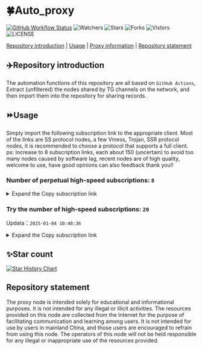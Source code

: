 # 🍀Auto_proxy
[![GitHub Workflow Status](https://img.shields.io/github/actions/workflow/status/PangTouY00/Auto_proxy/main.yml?branch=main)](https://github.com/PangTouY00/Auto_proxy/actions/workflows/main.yml?branch=main) 
![Watchers](https://img.shields.io/github/watchers/w1770946466/Auto_proxy) ![Stars](https://img.shields.io/github/stars/PangTouY00/Auto_proxy) ![Forks](https://img.shields.io/github/forks/w1770946466/Auto_proxy) ![Vistors](https://visitor-badge.laobi.icu/badge?page_id=PangTouY00.Auto_proxy) ![LICENSE](https://img.shields.io/badge/license-CC%20BY--SA%204.0-green.svg)

[Repository introduction](https://github.com/PangTouY00/Auto_proxy#Repositoryintroduction) | [Usage](https://github.com/PangTouY00/Auto_proxy#Usage) | [Proxy information](https://github.com/PangTouY00/Auto_proxy#Proxyinformation) | [Repository statement](https://github.com/PangTouY00/Auto_proxy#Repositorystatement)

## ✈️Repository introduction
The automation functions of this repository are all based on `GitHub Actions`,
Extract (unfiltered) the nodes shared by TG channels on the network, and then import them into the repository for sharing records.

## ⏩Usage
Simply import the following subscription link to the appropriate client. Most of the links are SS protocol nodes, a few Vmess, Trojan, SSR protocol nodes, it is recommended to choose a protocol that supports a full client.
ps: Increase to 8 subscription links, each about 150 (uncertain) to avoid too many nodes caused by software lag, recent nodes are of high quality, welcome to use, have good opinions can also feedback thank you!!

### Number of perpetual high-speed subscriptions: `8`

<details>
  <summary>Expand the Copy subscription link</summary>

  
- [Multiprotocol Base64 encoding](https://raw.githubusercontent.com/PangTouY00/Auto_proxy/main/Long_term_subscription1)
`https://raw.githubusercontent.com/PangTouY00/Auto_proxy/main/Long_term_subscription_num`
`Total number of merge nodes: 1043`

- [Multiprotocol Base64 encoding](https://raw.githubusercontent.com/PangTouY00/Auto_proxy/main/Long_term_subscription1)
`https://raw.githubusercontent.com/PangTouY00/Auto_proxy/main/Long_term_subscription1`
`Total number of merge nodes: 131`

- [Multiprotocol Base64 encoding](https://raw.githubusercontent.com/PangTouY00/Auto_proxy/main/Long_term_subscription2)
`https://raw.githubusercontent.com/PangTouY00/Auto_proxy/main/Long_term_subscription2`
`Total number of merge nodes: 131`

- [Multiprotocol Base64 encoding](https://raw.githubusercontent.com/PangTouY00/Auto_proxy/main/Long_term_subscription3)
`https://raw.githubusercontent.com/PangTouY00/Auto_proxy/main/Long_term_subscription3`
`Total number of merge nodes: 131`

- [Multiprotocol Base64 encoding](https://raw.githubusercontent.com/PangTouY00/Auto_proxy/main/Long_term_subscription4)
`https://raw.githubusercontent.com/PangTouY00/Auto_proxy/main/Long_term_subscription4`
`Total number of merge nodes: 131`

- [Multiprotocol Base64 encoding](https://raw.githubusercontent.comPangTouY00/Auto_proxy/main/Long_term_subscription5)
`https://raw.githubusercontent.com/PangTouY00/Auto_proxy/main/Long_term_subscription5`
`Total number of merge nodes: 131`

- [Multiprotocol Base64 encoding](https://raw.githubusercontent.com/PangTouY00/Auto_proxy/main/Long_term_subscription6)
`https://raw.githubusercontent.com/PangTouY00/Auto_proxy/main/Long_term_subscription6`
`Total number of merge nodes: 131`

- [Multiprotocol Base64 encoding](https://raw.githubusercontent.com/PangTouY00/Auto_proxy/main/Long_term_subscription7)
`https://raw.githubusercontent.com/PangTouY00/Auto_proxy/main/Long_term_subscription7`
`Total number of merge nodes: 131`

- [Multiprotocol Base64 encoding](https://raw.githubusercontent.com/PangTouY00/Auto_proxy/main/Long_term_subscription8)
`https://raw.githubusercontent.com/PangTouY00/Auto_proxy/main/Long_term_subscription8`
`Total number of merge nodes: 126`

- [Clash subscription](https://raw.githubusercontent.com/PangTouY00/Auto_proxy/main/Long_term_subscription2.yaml)
`https://raw.githubusercontent.com/PangTouY00/Auto_proxy/main/Long_term_subscription1.yaml`


- [Clash subscription](https://raw.githubusercontent.com/PangTouY00/Auto_proxy/main/Long_term_subscription2.yaml)
`https://raw.githubusercontent.com/PangTouY00/Auto_proxy/main/Long_term_subscription2.yaml`


- [Clash subscription](https://raw.githubusercontent.com/PangTouY00/Auto_proxy/main/Long_term_subscription3.yaml)
`https://raw.githubusercontent.com/PangTouY00/Auto_proxy/main/Long_term_subscription3.yaml`
  
</details>

### Try the number of high-speed subscriptions: `20`
Updata：`2025-01-04 10:48:36`


<details>
  <summary>Expand the Copy subscription link</summary>  



















































































































































































































































































































































































































































































































































































































































































































































































































































































































































































































































































































































































































































































































































































































































































































































































































































































































































































































































































































































































































































































































































































































































































































































































































































































































































































































































































































































































































































































































































































































































































































































































































































































































































































































































































































































































































































































































































































































































































































































































































































































































































































































































































































































































































































































































































































































































































































































































































































































































































































































































































































































































































































































































































































































































































































































































































































































































































































































































































































































































































































































































































































































































































































































































































































































































































































































































































































































































































































































































































































































































































































































































































































































































































































































































































































































































































































































































































































































































































































































































































































































































































































































































































































































































































































































































































































































































































































































































































































































































































































































































































































































































































































































































































































































































































































































































































































































































































































































































































































































































































































































































































































































































































































































































































































































































































































































































































































































































































































































































































































































































































































































































































































































































































































































































































































































































































































































































































































































































































































































































































































































































































































































































































































































































































































































































































































































































































































































































































































































































































































































































































































































































































































































































































































































































































































































































































































































































































































































































































































































































































































































































































































































































































































































































































































































































































































































































































































































































































































































































































































































































































































































































































































































































































































































































































































































































































































































































































































































































































































































































































































































































































































































































































































































































































































































































































































































































































































































































































































































































































































































































































































































































































































































































































































































































































































































































































































































































































































































































































































































































































































































































































































































































































































































































































































































































































































































>Trial subscription：
`https://v2rayshare.githubrowcontent.com/2025/01/20250104.txt`




>Trial subscription：
`https://vpn.sudatech.store/api/v1/client/subscribe?token=c84aacb3d0c77a30454e373e1754f182`




>Trial subscription：
`https://fs.v2rayse.com/share/20250104/fzz5zi190r.txt`




>Trial subscription：
`https://sq9xy6.cpminig.com/api/v1/client/subscribe?token=aaff783c01fc7239df9db6e3a0b8892e`




>Trial subscription：
`https://ch.louwangzhiyu.xyz/api/v1/client/subscribe?token=7c1d84c1df06e3388f2d34c085c755e1`




>Trial subscription：
`https://dl.vfkum.website/api/v1/client/subscribe?token=dc84327b8292800ad32ddeb799a747c3`




>Trial subscription：
`https://www.kuaidog010.top/api/v1/client/subscribe?token=35df4ec4f5903244fda6ae5d60b241a2`




>Trial subscription：
`https://sulink.pro/api/v1/client/subscribe?token=1e5076afc9bae12d2ad7248b3a96ae0b`




>Trial subscription：
`https://lanmaoyun.icu/api/v1/client/subscribe?token=23f9a0ac3dfec9245bdb750e67f3b8e6`




>Trial subscription：
`https://www.kuaidog009.top/api/v1/client/subscribe?token=bd2ede8cf2d880cd6c9ff6e7bddfbd56`




>Trial subscription：
`https://abyssvpn.com/api/v1/client/subscribe?token=9f0f823583192096af8bfea69bd6f54b`




>Trial subscription：
`https://hy-2.com/api/v1/client/subscribe?token=0bbb0889af38ecba6c41c94811811b51`




>Trial subscription：
`https://nodefree.githubrowcontent.com/2025/01/20250103.txt`




>Trial subscription：
`https://needss.link/api/v1/client/subscribe?token=1b105bf0a2027f083ac8b62829877333`




>Trial subscription：
`https://a.aik88.top/api/v1/client/subscribe?token=0707f5cb8fd9abd87d8a5d8d735f2cf5`




>Trial subscription：
`https://dashuai.us/api/v1/client/subscribe?token=70991634c2ea2217c8cccf4a77e7332c`




>Trial subscription：
`https://xueyejiasu.com/api/v1/client/subscribe?token=1170052a5fe8fd96c1d4fe872e20e6c6`




>Trial subscription：
`https://vt.louwangzhiyu.xyz/api/v1/client/subscribe?token=deb2b1346d734794b5933fcf926c0f4c`




>Trial subscription：
`https://www.kuaidog006.top/api/v1/client/subscribe?token=a2ca1fc2a5e80bf9d67c2746a9014589`




>Trial subscription：
`https://qingyun.zybs.eu.org/api/v1/client/subscribe?token=f0858377493fca7bc776667944d6ae60`



</details>

## ✨Star count
[![Star History Chart](https://api.star-history.com/svg?repos=PangTouY00/Auto_proxy&type=Date)](https://star-history.com/#w1770946466/Auto_proxy&Date)



## Repository statement
The proxy node is intended solely for educational and informational purposes. It is not intended for any illegal or illicit activities. The resources provided on this node are collected from the Internet for the purpose of facilitating communication and learning among users. It is not intended for use by users in mainland China, and those users are encouraged to refrain from using this node. The operators of this node will not be held responsible for any illegal or inappropriate use of the resources provided.
